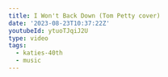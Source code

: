 ```yaml
---
title: I Won't Back Down (Tom Petty cover)
date: '2023-08-23T10:37:22Z'
youtubeId: ytuoTJqiJ2U
type: video
tags:
  - katies-40th
  - music
---
```


